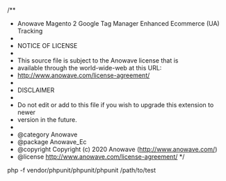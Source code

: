 /**
 * Anowave Magento 2 Google Tag Manager Enhanced Ecommerce (UA) Tracking
 *
 * NOTICE OF LICENSE
 *
 * This source file is subject to the Anowave license that is
 * available through the world-wide-web at this URL:
 * http://www.anowave.com/license-agreement/
 *
 * DISCLAIMER
 *
 * Do not edit or add to this file if you wish to upgrade this extension to newer
 * version in the future.
 *
 * @category 	Anowave
 * @package 	Anowave_Ec
 * @copyright 	Copyright (c) 2020 Anowave (http://www.anowave.com/)
 * @license  	http://www.anowave.com/license-agreement/
 */

php -f vendor/phpunit/phpunit/phpunit /path/to/test